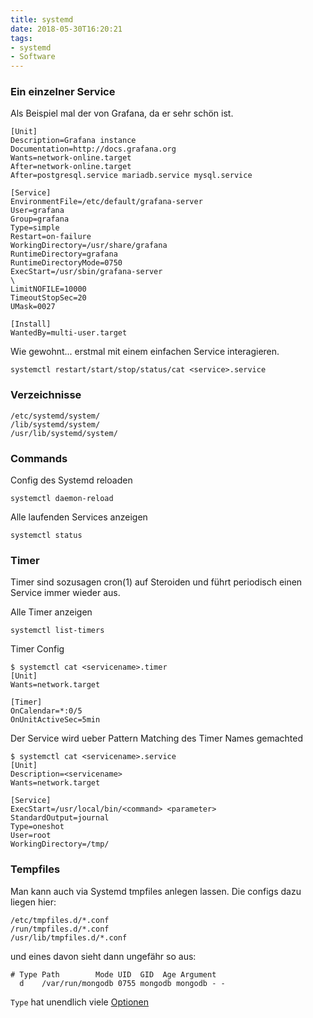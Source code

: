 ```yaml
---
title: systemd
date: 2018-05-30T16:20:21
tags:
- systemd
- Software
---
```


### Ein einzelner Service

Als Beispiel mal der von Grafana, da er sehr schön ist.
```
[Unit]
Description=Grafana instance
Documentation=http://docs.grafana.org
Wants=network-online.target
After=network-online.target
After=postgresql.service mariadb.service mysql.service

[Service]
EnvironmentFile=/etc/default/grafana-server
User=grafana
Group=grafana
Type=simple
Restart=on-failure
WorkingDirectory=/usr/share/grafana
RuntimeDirectory=grafana
RuntimeDirectoryMode=0750
ExecStart=/usr/sbin/grafana-server                                                  \
LimitNOFILE=10000
TimeoutStopSec=20
UMask=0027

[Install]
WantedBy=multi-user.target
```

Wie gewohnt... erstmal mit einem einfachen Service interagieren.

```
systemctl restart/start/stop/status/cat <service>.service
```

### Verzeichnisse

```
/etc/systemd/system/
/lib/systemd/system/
/usr/lib/systemd/system/
```

### Commands

Config des Systemd reloaden

```
systemctl daemon-reload
```

Alle laufenden Services anzeigen

```
systemctl status
```

### Timer

Timer sind sozusagen cron(1) auf Steroiden und führt periodisch einen Service
immer wieder aus.

Alle Timer anzeigen

```
systemctl list-timers
```

Timer Config

```
$ systemctl cat <servicename>.timer
[Unit]
Wants=network.target

[Timer]
OnCalendar=*:0/5
OnUnitActiveSec=5min
```

Der Service wird ueber Pattern Matching des Timer Names gemachted

```
$ systemctl cat <servicename>.service
[Unit]
Description=<servicename>
Wants=network.target

[Service]
ExecStart=/usr/local/bin/<command> <parameter>
StandardOutput=journal
Type=oneshot
User=root
WorkingDirectory=/tmp/
```

### Tempfiles

Man kann auch via Systemd tmpfiles anlegen lassen. Die configs dazu liegen
hier:

```
/etc/tmpfiles.d/*.conf
/run/tmpfiles.d/*.conf
/usr/lib/tmpfiles.d/*.conf
```

und eines davon sieht dann ungefähr so aus:

```
# Type Path        Mode UID  GID  Age Argument
  d    /var/run/mongodb 0755 mongodb mongodb - -
```

`Type` hat unendlich viele
[Optionen](https://www.freedesktop.org/software/systemd/man/tmpfiles.d.html)
